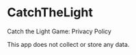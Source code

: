# CatchTheLight
Catch the Light Game: Privacy Policy

This app does not collect or store any data. 


